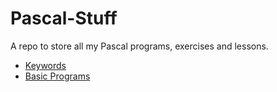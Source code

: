 # Pascal-Stuff

A repo to store all my Pascal programs, exercises and lessons.

- [Keywords](./Lessons/Keywords.md)
- [Basic Programs](./Basic-Programs/)